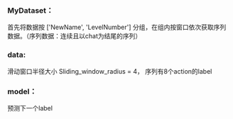 ### MyDataset：
首先将数据按 ['NewName', 'LevelNumber'] 分组，在组内按窗口依次获取序列数据。（序列数据：连续且以chat为结尾的序列）

### data:
滑动窗口半径大小 Sliding_window_radius = 4， 序列有8个action的label


### model：
预测下一个label
